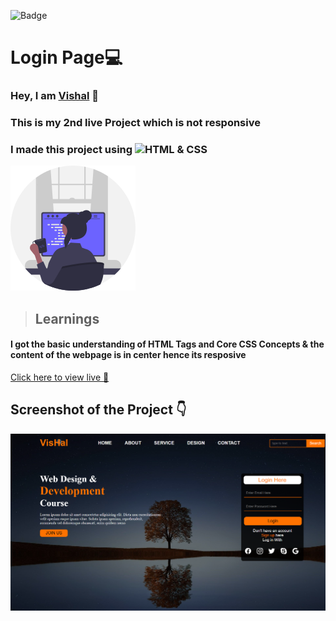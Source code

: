 ![Badge](https://img.shields.io/badge/Project--2-Landing--Page-blue)
# Login Page💻
### Hey, I am [**Vishal**](https://www.linkedin.com/in/vishal-kumar-62146b230/) 🙂 
### This is  my 2nd live Project which is not responsive
### I made this project using ![HTML & CSS](https://img.shields.io/badge/HTML%20%26---CSS-blue)

![](/images/undraw_programmer_re_owql.svg)

 >## Learnings
 #### I got the basic understanding of HTML Tags and Core CSS Concepts & the content of the webpage is in center hence its resposive 
   

[Click here to view live 🚀](https://loginpage-2.netlify.app "Login PAge 2.0")

## Screenshot of the Project 👇
![](/images/127.0.0.1_5500_index.html(Mera%20PC).png)























